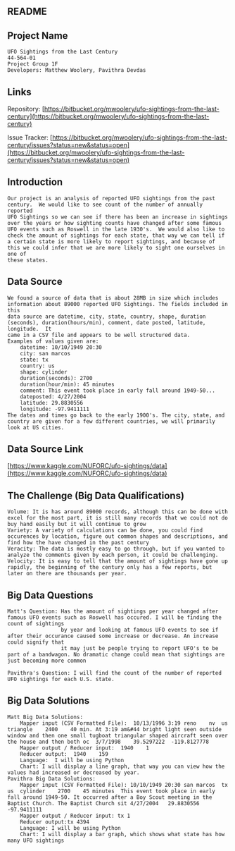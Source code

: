 ## README

## Project Name
	UFO Sightings from the Last Century
	44-564-01
	Project Group 1F
	Developers: Matthew Woolery, Pavithra Devdas
## Links
Repository: [https://bitbucket.org/mwoolery/ufo-sightings-from-the-last-century](https://bitbucket.org/mwoolery/ufo-sightings-from-the-last-century)

Issue Tracker: [https://bitbucket.org/mwoolery/ufo-sightings-from-the-last-century/issues?status=new&status=open](https://bitbucket.org/mwoolery/ufo-sightings-from-the-last-century/issues?status=new&status=open)

## Introduction
	Our project is an analysis of reported UFO sightings from the past century.  We would like to see count of the number of annually reported
	UFO Sightings so we can see if there has been an increase in sightings over the years or how sighting counts have changed after some famous 
	UFO events such as Roswell in the late 1930's.  We would also like to check the amount of sightings for each state, that way we can tell if 
	a certain state is more likely to report sightings, and because of this we could infer that we are more likely to sight one ourselves in one of
	these states.
## Data Source
	We found a source of data that is about 28MB in size which includes information about 89000 reported UFO Sightings. The fields included in this
	data source are datetime, city, state, country, shape, duration (seconds), duration(hours/min), comment, date posted, latitude, longitude.  It
	came in a CSV file and appears to be well structured data.
	Examples of values given are:
		datetime: 10/10/1949 20:30
		city: san marcos
		state: tx
		country: us
		shape: cylinder
		duration(seconds): 2700
		duration(hour/min): 45 minutes
		comment: This event took place in early fall around 1949-50...
		dateposted: 4/27/2004
		latitude: 29.8830556
		longitude: -97.9411111
	The dates and times go back to the early 1900's. The city, state, and country are given for a few different countries, we will primarily look at US cities.
	


## Data Source Link
[https://www.kaggle.com/NUFORC/ufo-sightings/data](https://www.kaggle.com/NUFORC/ufo-sightings/data)
## The Challenge (Big Data Qualifications)
	Volume: It is has around 89000 records, although this can be done with excel for the most part, it is still many records that we could not do buy hand easily but it will continue to grow
	Variety: A variety of calculations can be done, you could find occurences by location, figure out common shapes and descriptions, and find how the have changed in the past century
	Veracity: The data is mostly easy to go through, but if you wanted to analyze the comments given by each person, it could be challenging.
	Velocity: It is easy to tell that the amount of sightings have gone up rapidly, the beginning of the century only has a few reports, but later on there are thousands per year.
## Big Data Questions
	Matt's Question: Has the amount of sightings per year changed after famous UFO events such as Roswell has occured. I will be finding the count of sightings
					 by year and looking at famous UFO events to see if after their occurance caused some increase or decrease. An increase could signify that
					 it may just be people trying to report UFO's to be part of a bandwagon. No dramatic change could mean that sightings are just becoming more common
	
	Pavithra's Question: I will find the count of the number of reported UFO sightings for each U.S. state.
	
## Big Data Solutions
	Matt Big Data Solutions:
		Mapper input (CSV Formatted File):  10/13/1996 3:19	reno	nv	us	triangle	2400	40 min.	At 3:19 am&#44 bright light seen outside window and then one small tugboat triangular shaped aircraft seen over the house and then both oc	3/7/1998	39.5297222	-119.8127778
		Mapper output / Reducer input:  1940	1
		Reducer output:  1940	 159
		Language:  I will be using Python
		Chart: I will display a line graph, that way you can view how the values had increased or decreased by year. 
	Pavithra Big Data Solutions:
		Mapper input (CSV Formatted File): 10/10/1949 20:30	san marcos	tx	us	cylinder	2700	45 minutes	This event took place in early fall around 1949-50. It occurred after a Boy Scout meeting in the Baptist Church. The Baptist Church sit	4/27/2004	29.8830556	-97.9411111	
		Mapper output / Reducer input: tx 1
		Reducer output:tx 4394
		Language: I will be using Python
		Chart: I will display a bar graph, which shows what state has how many UFO sightings
